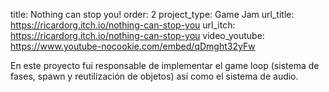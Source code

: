 title: Nothing can stop you!
order: 2
project_type: Game Jam
url_title: https://ricardorg.itch.io/nothing-can-stop-you
url_itch: https://ricardorg.itch.io/nothing-can-stop-you
video_youtube: https://www.youtube-nocookie.com/embed/qDmght32yFw

En este proyecto fui responsable de implementar el game loop (sistema de fases, spawn
y reutilización de objetos) así como el sistema de audio.
